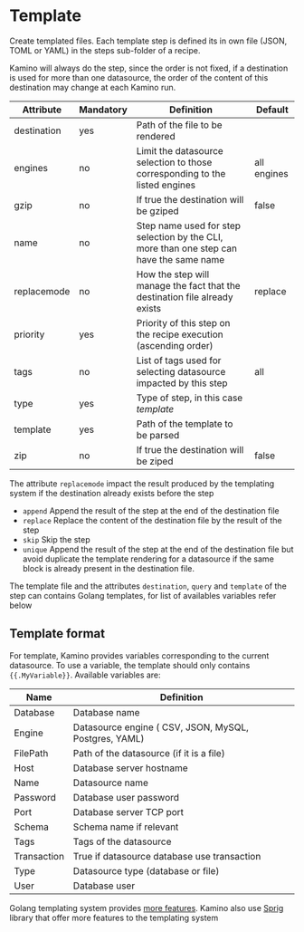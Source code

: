 # Template

Create templated files. Each template step is defined its in own file (JSON, TOML or YAML) in the steps sub-folder of a recipe. 

Kamino will always do the step, since the order is not fixed, if a destination is used for more than one datasource, the order of the content of this destination may change at each Kamino run.


Attribute      | Mandatory | Definition | Default
---------------|----------------|------------|-----
destination    | yes | Path of the file to be rendered
engines        | no  | Limit the datasource selection to those corresponding to the listed engines | all engines
gzip           | no  | If true the destination will be gziped | false
name           | no  | Step name used for step selection by the CLI, more than one step can have the same name
replacemode    | no  | How the step will manage the fact that the destination file already exists | replace 
priority       | yes | Priority of this step on the recipe execution (ascending order)
tags           | no  | List of tags used for selecting datasource impacted by this step | all
type           | yes | Type of step, in this case _template_
template       | yes | Path of the template to be parsed
zip            | no  | If true the destination will be ziped | false


The attribute `replacemode` impact the result produced by the templating system if the destination already exists before the step
  - `append` Append the result of the step at the end of the destination file
  - `replace` Replace the content of the destination file by the result of the step
  - `skip` Skip the step
  - `unique` Append the result of the step at the end of the destination file but avoid duplicate the template rendering for a datasource if the same block is already present in the destination file.


The template file and the attributes `destination`, `query` and `template` of the step can contains Golang templates, for list of availables variables refer below

## Template format

For template, Kamino provides variables corresponding to the current datasource. To use a variable, the template should only contains `{{.MyVariable}}`. Available variables are:


Name        | Definition
------------|------------
Database    | Database name
Engine      | Datasource engine ( CSV, JSON, MySQL, Postgres, YAML)
FilePath    | Path of the datasource (if it is a file)
Host        | Database server hostname
Name        | Datasource name
Password    | Database user password
Port        | Database server TCP port
Schema      | Schema name if relevant
Tags        | Tags of the datasource
Transaction | True if datasource database use transaction
Type        | Datasource type (database or file)
User        | Database user

Golang templating system provides [more features](https://golang.org/pkg/html/template/). Kamino also use [Sprig](http://masterminds.github.io/sprig/) library that offer more features to the templating system